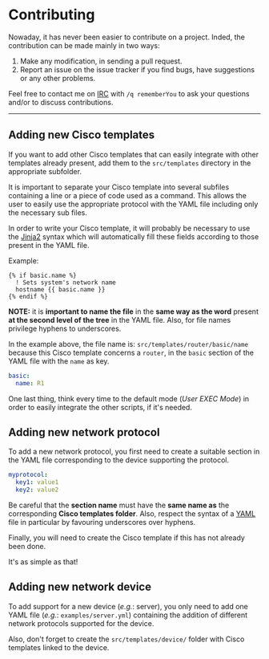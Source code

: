 Contributing
===============================

Nowaday, it has never been easier to contribute on a project. Inded, the
contribution can be made mainly in two ways:

1. Make any modification, in sending a pull request.
2. Report an issue on the issue tracker if you find bugs, have suggestions or
   any other problems.

Feel free to contact me on [IRC](http://webchat.freenode.net/) with `/q
rememberYou` to ask your questions and/or to discuss contributions.

--------------------

## Adding new Cisco templates

If you want to add other Cisco templates that can easily integrate with other
templates already present, add them to the `src/templates` directory in the
appropriate subfolder.

It is important to separate your Cisco template into several subfiles containing
a line or a piece of code used as a command. This allows the user to easily use
the appropriate protocol with the YAML file including only the necessary sub
files.

In order to write your Cisco template, it will probably be necessary to use the
[Jinja2](http://jinja.pocoo.org/) syntax which will automatically fill these
fields according to those present in the YAML file.

Example:

```
{% if basic.name %}
  ! Sets system's network name
  hostname {{ basic.name }}
{% endif %}
```

**NOTE:** it is **important to name the file** in the **same way as the word**
present **at the second level of the tree** in the YAML file. Also, for file
names privilege hyphens to underscores.

In the example above, the file name is: `src/templates/router/basic/name`
because this Cisco template concerns a `router`, in the `basic` section of the
YAML file with the `name` as key.

```yaml
basic:
  name: R1
```

One last thing, think every time to the default mode (_User EXEC Mode_) in order to
easily integrate the other scripts, if it's needed.

## Adding new network protocol

To add a new network protocol, you first need to create a suitable section in
the YAML file corresponding to the device supporting the protocol.

```yaml
myprotocol:
  key1: value1
  key2: value2
```

Be careful that the **section name** must have the **same name as** the
corresponding **Cisco templates folder**. Also, respect the syntax of a
[YAML](https://docs.ansible.com/ansible/latest/reference_appendices/YAMLSyntax.html)
file in particular by favouring underscores over hyphens.

Finally, you will need to create the Cisco template if this has not already been
done.

It's as simple as that!

## Adding new network device

To add support for a new device (_e.g._: server), you only need to add one YAML
file (_e.g._: `examples/server.yml`) containing the addition of different
network protocols supported for the device.

Also, don't forget to create the `src/templates/device/` folder with Cisco
templates linked to the device.
